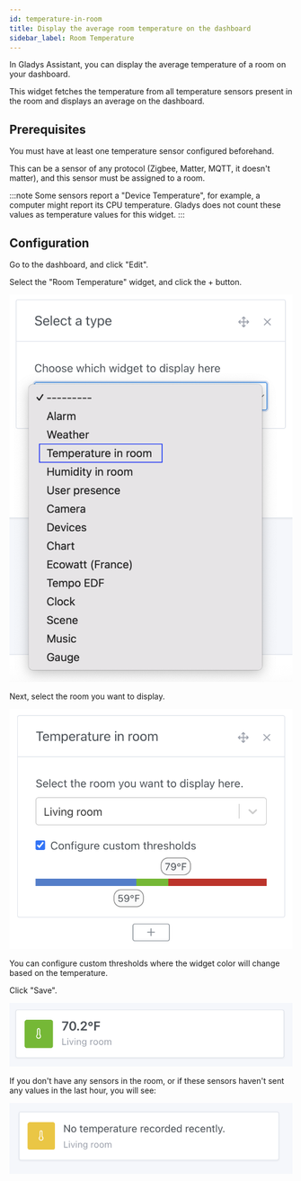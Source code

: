 ```yaml
---
id: temperature-in-room
title: Display the average room temperature on the dashboard
sidebar_label: Room Temperature
---
```


In Gladys Assistant, you can display the average temperature of a room on your dashboard.

This widget fetches the temperature from all temperature sensors present in the room and displays an average on the dashboard.

## Prerequisites

You must have at least one temperature sensor configured beforehand.

This can be a sensor of any protocol (Zigbee, Matter, MQTT, it doesn't matter), and this sensor must be assigned to a room.

:::note
Some sensors report a "Device Temperature", for example, a computer might report its CPU temperature. Gladys does not count these values as temperature values for this widget.
:::

## Configuration

Go to the dashboard, and click "Edit".

Select the "Room Temperature" widget, and click the + button.

![Add the temperature widget to Gladys](../../static/img/docs/en/dashboard/temperature-in-room/add-widget-temperature-in-room.png)

Next, select the room you want to display.

![Select the room to display](../../static/img/docs/en/dashboard/temperature-in-room/select-room.png)

You can configure custom thresholds where the widget color will change based on the temperature.

Click "Save".

![The room temperature widget](../../static/img/docs/en/dashboard/temperature-in-room/temperature-in-room.png)

If you don't have any sensors in the room, or if these sensors haven't sent any values in the last hour, you will see:

![No data](../../static/img/docs/en/dashboard/temperature-in-room/no-temperature.png)
